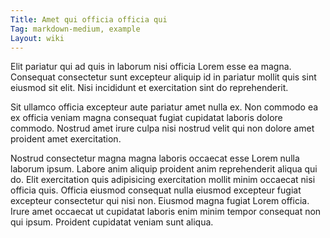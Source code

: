 ```yaml
---
Title: Amet qui officia officia qui
Tag: markdown-medium, example
Layout: wiki
---
```

Elit pariatur qui ad quis in laborum nisi officia Lorem esse ea magna. Consequat consectetur sunt excepteur aliquip id in pariatur mollit quis sint eiusmod sit elit. Nisi incididunt et exercitation sint do reprehenderit.

Sit ullamco officia excepteur aute pariatur amet nulla ex. Non commodo ea ex officia veniam magna consequat fugiat cupidatat laboris dolore commodo. Nostrud amet irure culpa nisi nostrud velit qui non dolore amet proident amet exercitation.

Nostrud consectetur magna magna laboris occaecat esse Lorem nulla laborum ipsum. Labore anim aliquip proident anim reprehenderit aliqua qui do. Elit exercitation quis adipisicing exercitation mollit minim occaecat nisi officia quis. Officia eiusmod consequat nulla eiusmod excepteur fugiat excepteur consectetur qui nisi non. Eiusmod magna fugiat Lorem officia. Irure amet occaecat ut cupidatat laboris enim minim tempor consequat non qui ipsum. Proident cupidatat veniam sunt aliqua.